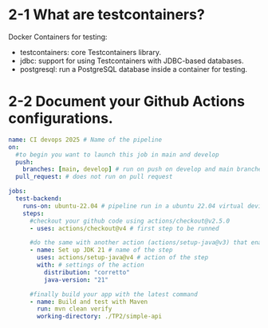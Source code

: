 # 2-1 What are testcontainers?

Docker Containers for testing:

- testcontainers: core Testcontainers library.
- jdbc: support for using Testcontainers with JDBC-based databases.
- postgresql: run a PostgreSQL database inside a container for testing.

# 2-2 Document your Github Actions configurations.

```yaml
name: CI devops 2025 # Name of the pipeline
on:
  #to begin you want to launch this job in main and develop
  push:
    branches: [main, develop] # run on push on develop and main branches
  pull_request: # does not run on pull request

jobs:
  test-backend:
    runs-on: ubuntu-22.04 # pipeline run in a ubuntu 22.04 virtual device
    steps:
      #checkout your github code using actions/checkout@v2.5.0
      - uses: actions/checkout@v4 # first step to be runned

      #do the same with another action (actions/setup-java@v3) that enable to setup jdk 21
      - name: Set up JDK 21 # name of the step
        uses: actions/setup-java@v4 # action of the step
        with: # settings of the action
          distribution: "corretto"
          java-version: "21"

      #finally build your app with the latest command
      - name: Build and test with Maven
        run: mvn clean verify
        working-directory: ./TP2/simple-api
```
